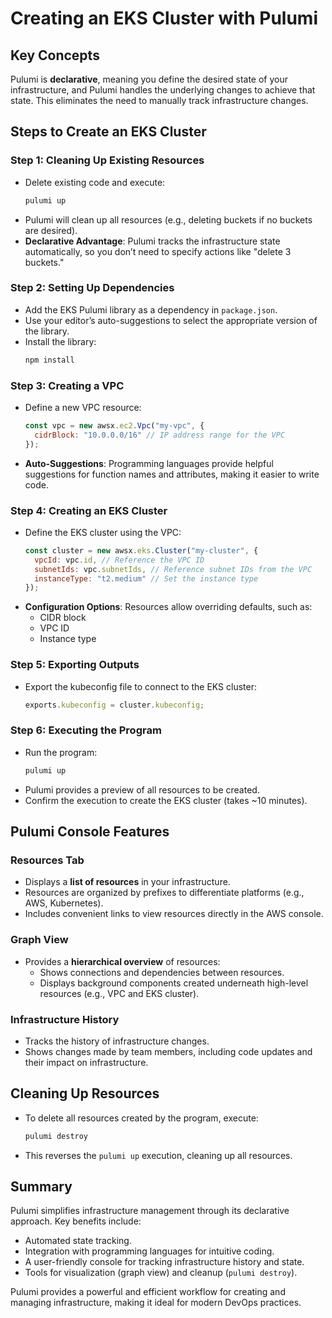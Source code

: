 # Creating an EKS Cluster with Pulumi

## Key Concepts
Pulumi is **declarative**, meaning you define the desired state of your infrastructure, and Pulumi handles the underlying changes to achieve that state. This eliminates the need to manually track infrastructure changes.

## Steps to Create an EKS Cluster

### Step 1: Cleaning Up Existing Resources
- Delete existing code and execute:
  ```bash
  pulumi up
  ```
- Pulumi will clean up all resources (e.g., deleting buckets if no buckets are desired).
- **Declarative Advantage**: Pulumi tracks the infrastructure state automatically, so you don’t need to specify actions like "delete 3 buckets."

### Step 2: Setting Up Dependencies
- Add the EKS Pulumi library as a dependency in `package.json`.
- Use your editor’s auto-suggestions to select the appropriate version of the library.
- Install the library:
  ```bash
  npm install
  ```

### Step 3: Creating a VPC
- Define a new VPC resource:
  ```javascript
  const vpc = new awsx.ec2.Vpc("my-vpc", {
    cidrBlock: "10.0.0.0/16" // IP address range for the VPC
  });
  ```
- **Auto-Suggestions**: Programming languages provide helpful suggestions for function names and attributes, making it easier to write code.

### Step 4: Creating an EKS Cluster
- Define the EKS cluster using the VPC:
  ```javascript
  const cluster = new awsx.eks.Cluster("my-cluster", {
    vpcId: vpc.id, // Reference the VPC ID
    subnetIds: vpc.subnetIds, // Reference subnet IDs from the VPC
    instanceType: "t2.medium" // Set the instance type
  });
  ```
- **Configuration Options**: Resources allow overriding defaults, such as:
  - CIDR block
  - VPC ID
  - Instance type

### Step 5: Exporting Outputs
- Export the kubeconfig file to connect to the EKS cluster:
  ```javascript
  exports.kubeconfig = cluster.kubeconfig;
  ```

### Step 6: Executing the Program
- Run the program:
  ```bash
  pulumi up
  ```
- Pulumi provides a preview of all resources to be created.
- Confirm the execution to create the EKS cluster (takes ~10 minutes).

## Pulumi Console Features

### Resources Tab
- Displays a **list of resources** in your infrastructure.
- Resources are organized by prefixes to differentiate platforms (e.g., AWS, Kubernetes).
- Includes convenient links to view resources directly in the AWS console.

### Graph View
- Provides a **hierarchical overview** of resources:
  - Shows connections and dependencies between resources.
  - Displays background components created underneath high-level resources (e.g., VPC and EKS cluster).

### Infrastructure History
- Tracks the history of infrastructure changes.
- Shows changes made by team members, including code updates and their impact on infrastructure.

## Cleaning Up Resources
- To delete all resources created by the program, execute:
  ```bash
  pulumi destroy
  ```
- This reverses the `pulumi up` execution, cleaning up all resources.

## Summary
Pulumi simplifies infrastructure management through its declarative approach. Key benefits include:
- Automated state tracking.
- Integration with programming languages for intuitive coding.
- A user-friendly console for tracking infrastructure history and state.
- Tools for visualization (graph view) and cleanup (`pulumi destroy`).

Pulumi provides a powerful and efficient workflow for creating and managing infrastructure, making it ideal for modern DevOps practices.
